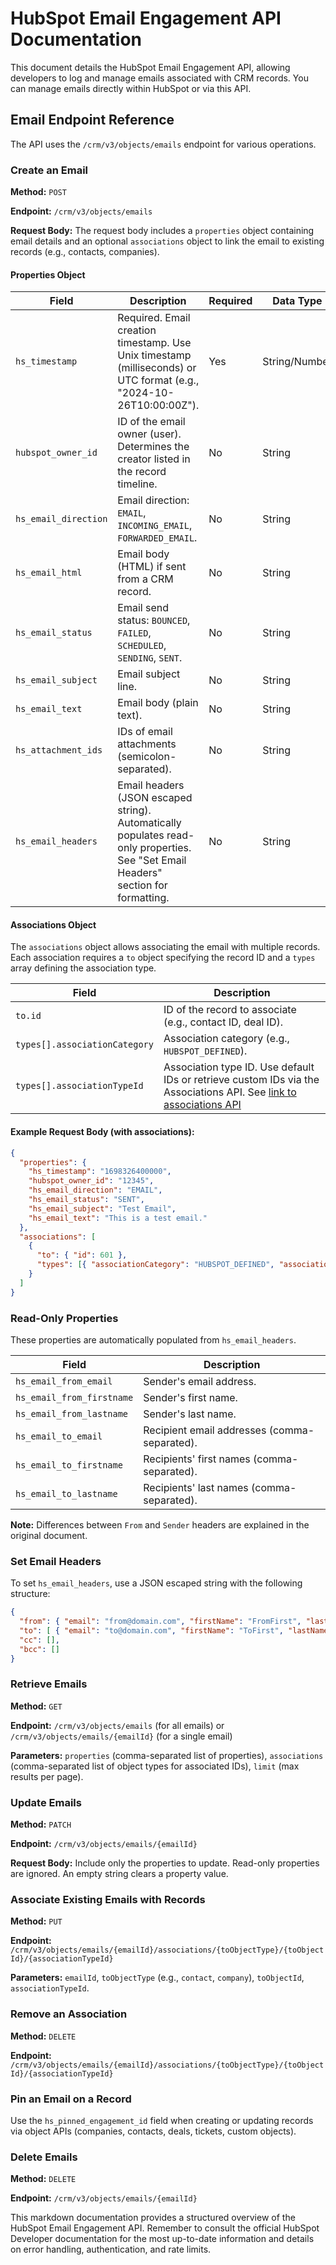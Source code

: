 # HubSpot Email Engagement API Documentation

This document details the HubSpot Email Engagement API, allowing developers to log and manage emails associated with CRM records.  You can manage emails directly within HubSpot or via this API.

## Email Endpoint Reference

The API uses the `/crm/v3/objects/emails` endpoint for various operations.

### Create an Email

**Method:** `POST`

**Endpoint:** `/crm/v3/objects/emails`

**Request Body:**  The request body includes a `properties` object containing email details and an optional `associations` object to link the email to existing records (e.g., contacts, companies).

#### Properties Object

| Field                | Description                                                                                                                                     | Required | Data Type    |
|-----------------------|-------------------------------------------------------------------------------------------------------------------------------------------------|----------|---------------|
| `hs_timestamp`       | Required. Email creation timestamp. Use Unix timestamp (milliseconds) or UTC format (e.g., "2024-10-26T10:00:00Z").                             | Yes      | String/Number |
| `hubspot_owner_id`   | ID of the email owner (user). Determines the creator listed in the record timeline.                                                             | No       | String        |
| `hs_email_direction` | Email direction: `EMAIL`, `INCOMING_EMAIL`, `FORWARDED_EMAIL`.                                                                               | No       | String        |
| `hs_email_html`      | Email body (HTML) if sent from a CRM record.                                                                                                    | No       | String        |
| `hs_email_status`    | Email send status: `BOUNCED`, `FAILED`, `SCHEDULED`, `SENDING`, `SENT`.                                                                         | No       | String        |
| `hs_email_subject`   | Email subject line.                                                                                                                            | No       | String        |
| `hs_email_text`      | Email body (plain text).                                                                                                                          | No       | String        |
| `hs_attachment_ids`  | IDs of email attachments (semicolon-separated).                                                                                                 | No       | String        |
| `hs_email_headers`   | Email headers (JSON escaped string).  Automatically populates read-only properties. See "Set Email Headers" section for formatting.             | No       | String        |


#### Associations Object

The `associations` object allows associating the email with multiple records.  Each association requires a `to` object specifying the record ID and a `types` array defining the association type.

| Field             | Description                                                                                                        |
|--------------------|--------------------------------------------------------------------------------------------------------------------|
| `to.id`           | ID of the record to associate (e.g., contact ID, deal ID).                                                        |
| `types[].associationCategory` | Association category (e.g., `HUBSPOT_DEFINED`).                                                              |
| `types[].associationTypeId`  | Association type ID.  Use default IDs or retrieve custom IDs via the Associations API.  See [link to associations API](placeholder) |


#### Example Request Body (with associations):

```json
{
  "properties": {
    "hs_timestamp": "1698326400000",
    "hubspot_owner_id": "12345",
    "hs_email_direction": "EMAIL",
    "hs_email_status": "SENT",
    "hs_email_subject": "Test Email",
    "hs_email_text": "This is a test email."
  },
  "associations": [
    {
      "to": { "id": 601 },
      "types": [{ "associationCategory": "HUBSPOT_DEFINED", "associationTypeId": 210 }]
    }
  ]
}
```


### Read-Only Properties

These properties are automatically populated from `hs_email_headers`.

| Field                     | Description                                    |
|--------------------------|------------------------------------------------|
| `hs_email_from_email`     | Sender's email address.                         |
| `hs_email_from_firstname` | Sender's first name.                            |
| `hs_email_from_lastname`  | Sender's last name.                             |
| `hs_email_to_email`       | Recipient email addresses (comma-separated).      |
| `hs_email_to_firstname`   | Recipients' first names (comma-separated).       |
| `hs_email_to_lastname`    | Recipients' last names (comma-separated).        |


**Note:**  Differences between `From` and `Sender` headers are explained in the original document.


### Set Email Headers

To set `hs_email_headers`, use a JSON escaped string with the following structure:

```json
{
  "from": { "email": "from@domain.com", "firstName": "FromFirst", "lastName": "FromLast" },
  "to": [ { "email": "to@domain.com", "firstName": "ToFirst", "lastName": "ToLast" } ],
  "cc": [],
  "bcc": []
}
```


### Retrieve Emails

**Method:** `GET`

**Endpoint:** `/crm/v3/objects/emails` (for all emails) or `/crm/v3/objects/emails/{emailId}` (for a single email)

**Parameters:**  `properties` (comma-separated list of properties), `associations` (comma-separated list of object types for associated IDs), `limit` (max results per page).


### Update Emails

**Method:** `PATCH`

**Endpoint:** `/crm/v3/objects/emails/{emailId}`

**Request Body:**  Include only the properties to update.  Read-only properties are ignored.  An empty string clears a property value.


### Associate Existing Emails with Records

**Method:** `PUT`

**Endpoint:** `/crm/v3/objects/emails/{emailId}/associations/{toObjectType}/{toObjectId}/{associationTypeId}`

**Parameters:** `emailId`, `toObjectType` (e.g., `contact`, `company`), `toObjectId`, `associationTypeId`.


### Remove an Association

**Method:** `DELETE`

**Endpoint:** `/crm/v3/objects/emails/{emailId}/associations/{toObjectType}/{toObjectId}/{associationTypeId}`


### Pin an Email on a Record

Use the `hs_pinned_engagement_id` field when creating or updating records via object APIs (companies, contacts, deals, tickets, custom objects).


### Delete Emails

**Method:** `DELETE`

**Endpoint:** `/crm/v3/objects/emails/{emailId}`


This markdown documentation provides a structured overview of the HubSpot Email Engagement API. Remember to consult the official HubSpot Developer documentation for the most up-to-date information and details on error handling, authentication, and rate limits.

